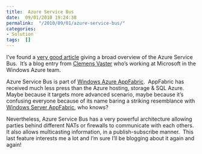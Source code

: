 ```yaml
---
title:  Azure Service Bus
date:  09/01/2010 19:24:38
permalink:  "/2010/09/01/azure-service-bus/"
categories:
- Solution
tags:  []
---
```

<p>I’ve found a <a href="http://vasters.com/clemensv/PermaLink,guid,92d78bee-2cfd-4a29-95ab-c5abb9b905e7.aspx">very good article</a> giving a broad overview of the Azure Service Bus.&#160; It’s a blog entry from <a href="http://vasters.com/clemensv">Clemens Vaster</a> who’s working at Microsoft in the Windows Azure team.</p>  <p>Azure Service Bus is part of <a href="http://www.microsoft.com/windowsazure/appfabric/">Windows Azure AppFabric</a>.&#160; AppFabric has received much less press than the Azure hosting, storage &amp; SQL Azure.&#160; Maybe because it targets more advanced scenario, maybe because it’s confusing everyone because of its name baring a striking resemblance with <a href="http://msdn.microsoft.com/en-us/windowsserver/ee695849.aspx">Windows Server AppFabric</a>, who knows?</p>  <p>Nevertheless, Azure Service Bus has a very powerful architecture allowing parties behind different NATs or firewalls to communicate with each others.&#160; It also allows multicasting information, in a publish-subscribe manner.&#160; This last feature interests me a lot and I’m sure I’ll be blogging about it again and again!</p>
